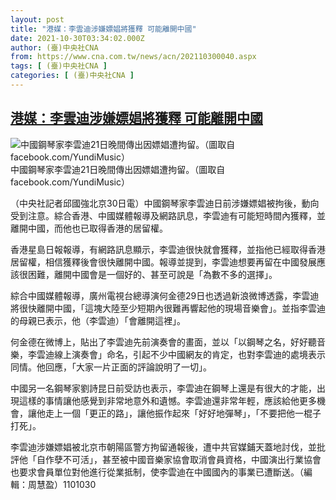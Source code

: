 ```yaml
---
layout: post
title: "港媒：李雲迪涉嫌嫖娼將獲釋 可能離開中國"
date: 2021-10-30T03:34:02.000Z
author: (臺)中央社CNA
from: https://www.cna.com.tw/news/acn/202110300040.aspx
tags: [ (臺)中央社CNA ]
categories: [ (臺)中央社CNA ]
---
```

<!--1635564842000-->
[港媒：李雲迪涉嫌嫖娼將獲釋 可能離開中國](https://www.cna.com.tw/news/acn/202110300040.aspx)
------

<div>
<div><div><div style="--aspect-ratio:876/876;"><picture><source media="(max-width: 414px)" data-srcset="https://imgcdn.cna.com.tw/www/WebPhotos/800/20211021/876x876_99461208944.jpg"><source media="(min-width: 413px)" data-srcset="https://imgcdn.cna.com.tw/www/WebPhotos/1024/20211021/876x876_99461208944.jpg"><img data-src="https://imgcdn.cna.com.tw/www/WebPhotos/800/20211021/876x876_99461208944.jpg" alt="中國鋼琴家李雲迪21日晚間傳出因嫖娼遭拘留。（圖取自facebook.com/YundiMusic）" data-srcset="https://imgcdn.cna.com.tw/www/WebPhotos/800/20211021/876x876_99461208944.jpg 414w, https://imgcdn.cna.com.tw/www/WebPhotos/1024/20211021/876x876_99461208944.jpg 1024w"></picture></div><div>中國鋼琴家李雲迪21日晚間傳出因嫖娼遭拘留。（圖取自facebook.com/YundiMusic）</div></div></div><div></div><div><p>（中央社記者邱國強北京30日電）中國鋼琴家李雲迪日前涉嫌嫖娼被拘後，動向受到注意。綜合香港、中國媒體報導及網路訊息，李雲迪有可能短時間內獲釋，並離開中國，而他也已取得香港的居留權。</p><p>香港星島日報報導，有網路訊息顯示，李雲迪很快就會獲釋，並指他已經取得香港居留權，相信獲釋後會很快離開中國。報導並提到，李雲迪想要再留在中國發展應該很困難，離開中國會是一個好的、甚至可說是「為數不多的選擇」。</p><p>綜合中國媒體報導，廣州電視台總導演何金德29日也透過新浪微博透露，李雲迪將很快離開中國，「這塊大陸至少短期內很難再響起他的現場音樂會」。並指李雲迪的母親已表示，他（李雲迪）「會離開這裡」。</p><p>何金德在微博上，貼出了李雲迪先前演奏會的畫面，並以「以鋼琴之名，好好聽音樂，李雲迪線上演奏會」命名，引起不少中國網友的肯定，也對李雲迪的處境表示同情。他回應，「大家一片正面的評論說明了一切」。</p><p>中國另一名鋼琴家劉詩昆日前受訪也表示，李雲迪在鋼琴上還是有很大的才能，出現這樣的事情讓他感覺到非常地意外和遺憾。李雲迪還非常年輕，應該給他更多機會，讓他走上一個「更正的路」，讓他振作起來「好好地彈琴」，「不要把他一棍子打死」。</p><p>李雲迪涉嫌嫖娼被北京市朝陽區警方拘留通報後，遭中共官媒鋪天蓋地討伐，並批評他「自作孽不可活」，甚至被中國音樂家協會取消會員資格，中國演出行業協會也要求會員單位對他進行從業抵制，使李雲迪在中國國內的事業已遭斷送。（編輯：周慧盈）1101030</p></div>
</div>
